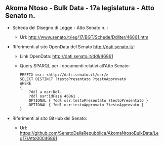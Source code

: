 ## Akoma Ntoso - Bulk Data - 17a legislatura - Atto Senato n.  ##

* Scheda del Disegno di Legge - Atto Senato n. :
	* Url: http://www.senato.it/leg/17/BGT/Schede/Ddliter/46861.htm

* Riferimenti al sito OpenData del Senato http://dati.senato.it/:
	* Link OpenData: http://dati.senato.it/ddl/46861
	* Query SPARQL per i documenti relativi all'Atto Senato:

        ```
        PREFIX osr: <http://dati.senato.it/osr/>  
		SELECT DISTINCT ?testoPresentato ?testoApprovato  
		WHERE  
		{  
		    ?ddl a osr:Ddl.  
		    ?ddl osr:idFase 46861 .  
		    OPTIONAL { ?ddl osr:testoPresentato ?testoPresentato }  
		    OPTIONAL { ?ddl osr:testoApprovato ?testoApprovato }  
		}
		```
* Riferimenti al sito GitHub del Senato:
    * Url: https://github.com/SenatoDellaRepubblica/AkomaNtosoBulkData/Leg17/Atto00046861		